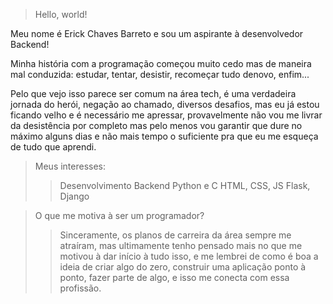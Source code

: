 > Hello, world!

Meu nome é Erick Chaves Barreto e sou um aspirante à desenvolvedor Backend!

Minha história com a programação começou muito cedo mas de maneira mal conduzida: estudar, tentar, desistir, recomeçar tudo denovo, enfim...

Pelo que vejo isso parece ser comum na área tech, é uma verdadeira jornada do herói, negação ao chamado, diversos desafios, mas eu já estou
ficando velho e é necessário me apressar, provavelmente não vou me livrar da desistência por completo mas pelo menos vou garantir que dure
no máximo alguns dias e não mais tempo o suficiente pra que eu me esqueça de tudo que aprendi.

> Meus interesses:
>> Desenvolvimento Backend
>> Python e C
>> HTML, CSS, JS
>> Flask, Django

> O que me motiva à ser um programador?
>> Sinceramente, os planos de carreira da área sempre me atraíram, mas ultimamente tenho pensado mais no que me motivou à dar início à tudo isso,
>> e me lembrei de como é boa a ideia de criar algo do zero, construir uma aplicação ponto à ponto, fazer parte de algo, e isso me conecta com essa
>> profissão.
